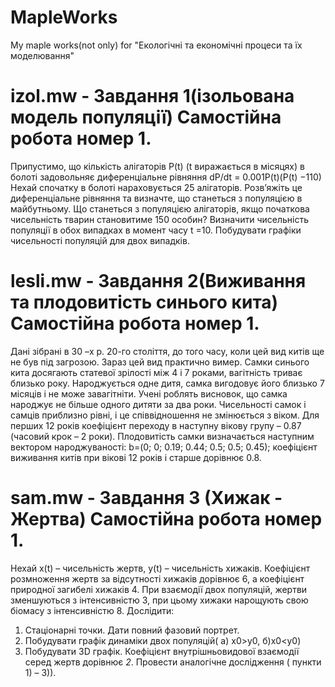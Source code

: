 # MapleWorks
My maple works(not only) for "Екологічні та економічні процеси та їх моделювання" 
# izol.mw - Завдання 1(ізольована модель популяції) Самостійна робота номер 1. 

Припустимо, що кількість алігаторів P(t) (t виражається в місяцях) в болоті
задовольняє диференціальне рівняння
dP/dt = 0.001P(t)(P(t) −110)
Нехай спочатку в болоті нараховується 25 алігаторів. Розв’яжіть це диференціальне рівняння
та визначте, що станеться з популяцією в майбутньому.
Що станеться з популяцією алігаторів, якщо початкова чисельність тварин становитиме 150
особин?
Визначити чисельність популяції в обох випадках в момент часу t =10.
Побудувати графіки чисельності популяцій для двох випадків.

# lesli.mw - Завдання 2(Виживання та плодовитість синього кита) Самостійна робота номер 1.
Дані зібрані в 30 –х р. 20-го століття, до того часу, коли цей вид китів ще не був
під загрозою. Зараз цей вид практично вимер.
Самки синього кита досягають статевої зрілості між 4 і 7 роками, вагітність триває близько
року. Народжується одне дитя, самка вигодовує його близько 7 місяців і не може завагітніти. Учені
роблять висновок, що самка народжує не більше одного дитяти за два роки. Чисельності самок і самців
приблизно рівні, і це співвідношення не змінюється з віком. Для перших 12 років коефіцієнт переходу
в наступну вікову групу – 0.87 (часовий крок – 2 роки). Плодовитість самки визначається наступним
вектором народжуваності: b=(0; 0; 0.19; 0.44; 0.5; 0.5; 0.45); коефіцієнт виживання китів при вікові
12 років і старше дорівнює 0.8.
# sam.mw - Завдання 3 (Хижак - Жертва) Самостійна робота номер 1.
Нехай x(t) – чисельність жертв, y(t) – чисельність хижаків. Коефіцієнт розмноження жертв за
відсутності хижаків дорівнює 6, а коефіцієнт природної загибелі хижаків 4. При взаємодії двох
популяцій, жертви зменшуються з інтенсивністю 3, при цьому хижаки нарощують свою біомасу з
інтенсивністю 8.
Дослідити:
1. Стаціонарні точки. Дати повний фазовий портрет.
2. Побудувати графік динаміки двох популяцій( а) x0>y0, б)x0<y0)
3. Побудувати 3D графік.
Коефіцієнт внутрішньовидової взаємодії серед жертв дорівнює _2_.
Провести аналогічне дослідження ( пункти 1) – 3)).

